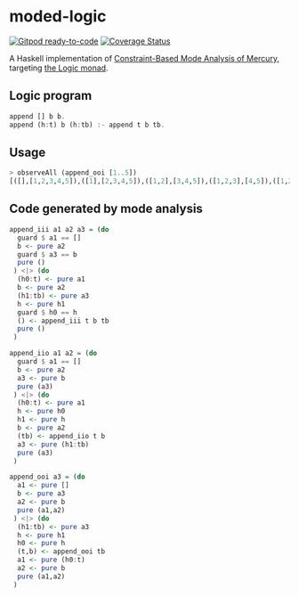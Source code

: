 # moded-logic

[![Gitpod ready-to-code](https://img.shields.io/badge/Gitpod-ready--to--code-blue?logo=gitpod)](https://gitpod.io/#https://github.com/davidar/moded-logic)
[![Coverage Status](https://coveralls.io/repos/github/davidar/moded-logic/badge.svg?branch=master)](https://coveralls.io/github/davidar/moded-logic?branch=master)

A Haskell implementation of [Constraint-Based Mode Analysis of Mercury](https://lara.epfl.ch/w/_media/cc09:modeanalysisoverton.pdf), targeting [the Logic monad](https://hackage.haskell.org/package/logict).

## Logic program

```hs
append [] b b.
append (h:t) b (h:tb) :- append t b tb.
```

## Usage

```hs
> observeAll (append_ooi [1..5])
[([],[1,2,3,4,5]),([1],[2,3,4,5]),([1,2],[3,4,5]),([1,2,3],[4,5]),([1,2,3,4],[5]),([1,2,3,4,5],[])]
```

## Code generated by mode analysis

```hs
append_iii a1 a2 a3 = (do
  guard $ a1 == []
  b <- pure a2
  guard $ a3 == b
  pure ()
 ) <|> (do
  (h0:t) <- pure a1
  b <- pure a2
  (h1:tb) <- pure a3
  h <- pure h1
  guard $ h0 == h
  () <- append_iii t b tb
  pure ()
 )

append_iio a1 a2 = (do
  guard $ a1 == []
  b <- pure a2
  a3 <- pure b
  pure (a3)
 ) <|> (do
  (h0:t) <- pure a1
  h <- pure h0
  h1 <- pure h
  b <- pure a2
  (tb) <- append_iio t b
  a3 <- pure (h1:tb)
  pure (a3)
 )

append_ooi a3 = (do
  a1 <- pure []
  b <- pure a3
  a2 <- pure b
  pure (a1,a2)
 ) <|> (do
  (h1:tb) <- pure a3
  h <- pure h1
  h0 <- pure h
  (t,b) <- append_ooi tb
  a1 <- pure (h0:t)
  a2 <- pure b
  pure (a1,a2)
 )
```
